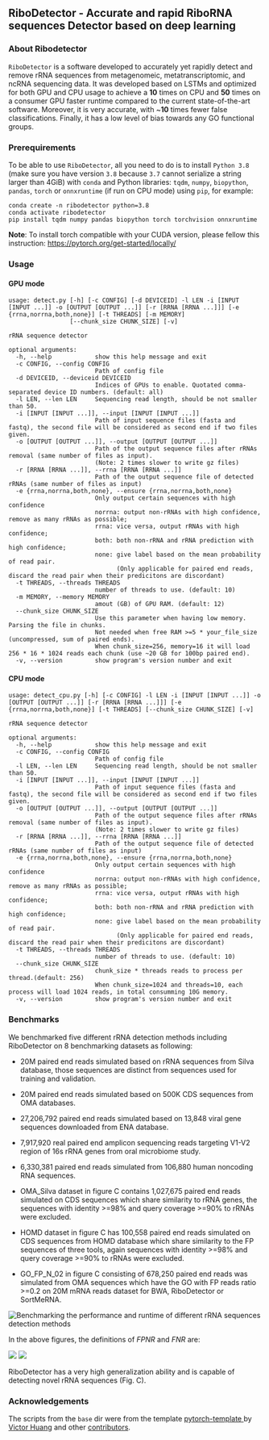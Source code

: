 ## RiboDetector - Accurate and rapid RiboRNA sequences Detector based on deep learning

### About Ribodetector

`RiboDetector` is a software developed to accurately yet rapidly detect and remove rRNA sequences from metagenomeic, metatranscriptomic, and ncRNA sequencing data. It was developed based on LSTMs and optimized for both GPU and CPU usage to achieve a **10** times on CPU and **50** times on a consumer GPU faster runtime compared to the current state-of-the-art software. Moreover, it is very accurate, with ~**10** times fewer false classifications. Finally, it has a low level of bias towards any GO functional groups. 


### Prerequirements

To be able to use `RiboDetector`, all you need to do is to install `Python 3.8` (make sure you have version `3.8` because `3.7` cannot serialize a string larger than 4GiB) with `conda` and Python libraries: `tqdm`, `numpy`, `biopython`, `pandas`, `torch` or `onnxruntime` (if run on CPU mode) using `pip`, for example:

```shell
conda create -n ribodetector python=3.8
conda activate ribodetector
pip install tqdm numpy pandas biopython torch torchvision onnxruntime
```
**Note**: To install torch compatible with your CUDA version, please fellow this instruction:
https://pytorch.org/get-started/locally/

### Usage

#### GPU mode

```shell
usage: detect.py [-h] [-c CONFIG] [-d DEVICEID] -l LEN -i [INPUT [INPUT ...]] -o [OUTPUT [OUTPUT ...]] [-r [RRNA [RRNA ...]]] [-e {rrna,norrna,both,none}] [-t THREADS] [-m MEMORY]
                 [--chunk_size CHUNK_SIZE] [-v]

rRNA sequence detector

optional arguments:
  -h, --help            show this help message and exit
  -c CONFIG, --config CONFIG
                        Path of config file
  -d DEVICEID, --deviceid DEVICEID
                        Indices of GPUs to enable. Quotated comma-separated device ID numbers. (default: all)
  -l LEN, --len LEN     Sequencing read length, should be not smaller than 50.
  -i [INPUT [INPUT ...]], --input [INPUT [INPUT ...]]
                        Path of input sequence files (fasta and fastq), the second file will be considered as second end if two files given.
  -o [OUTPUT [OUTPUT ...]], --output [OUTPUT [OUTPUT ...]]
                        Path of the output sequence files after rRNAs removal (same number of files as input).
                        (Note: 2 times slower to write gz files)
  -r [RRNA [RRNA ...]], --rrna [RRNA [RRNA ...]]
                        Path of the output sequence file of detected rRNAs (same number of files as input)
  -e {rrna,norrna,both,none}, --ensure {rrna,norrna,both,none}
                        Only output certain sequences with high confidence
                        norrna: output non-rRNAs with high confidence, remove as many rRNAs as possible;
                        rrna: vice versa, output rRNAs with high confidence;
                        both: both non-rRNA and rRNA prediction with high confidence;
                        none: give label based on the mean probability of read pair.
                              (Only applicable for paired end reads, discard the read pair when their predicitons are discordant)
  -t THREADS, --threads THREADS
                        number of threads to use. (default: 10)
  -m MEMORY, --memory MEMORY
                        amout (GB) of GPU RAM. (default: 12)
  --chunk_size CHUNK_SIZE
                        Use this parameter when having low memory. Parsing the file in chunks.
                        Not needed when free RAM >=5 * your_file_size (uncompressed, sum of paired ends).
                        When chunk_size=256, memory=16 it will load 256 * 16 * 1024 reads each chunk (use ~20 GB for 100bp paired end).
  -v, --version         show program's version number and exit
```

#### CPU mode

```shell
usage: detect_cpu.py [-h] [-c CONFIG] -l LEN -i [INPUT [INPUT ...]] -o [OUTPUT [OUTPUT ...]] [-r [RRNA [RRNA ...]]] [-e {rrna,norrna,both,none}] [-t THREADS] [--chunk_size CHUNK_SIZE] [-v]

rRNA sequence detector

optional arguments:
  -h, --help            show this help message and exit
  -c CONFIG, --config CONFIG
                        Path of config file
  -l LEN, --len LEN     Sequencing read length, should be not smaller than 50.
  -i [INPUT [INPUT ...]], --input [INPUT [INPUT ...]]
                        Path of input sequence files (fasta and fastq), the second file will be considered as second end if two files given.
  -o [OUTPUT [OUTPUT ...]], --output [OUTPUT [OUTPUT ...]]
                        Path of the output sequence files after rRNAs removal (same number of files as input).
                        (Note: 2 times slower to write gz files)
  -r [RRNA [RRNA ...]], --rrna [RRNA [RRNA ...]]
                        Path of the output sequence file of detected rRNAs (same number of files as input)
  -e {rrna,norrna,both,none}, --ensure {rrna,norrna,both,none}
                        Only output certain sequences with high confidence
                        norrna: output non-rRNAs with high confidence, remove as many rRNAs as possible;
                        rrna: vice versa, output rRNAs with high confidence;
                        both: both non-rRNA and rRNA prediction with high confidence;
                        none: give label based on the mean probability of read pair.
                              (Only applicable for paired end reads, discard the read pair when their predicitons are discordant)
  -t THREADS, --threads THREADS
                        number of threads to use. (default: 10)
  --chunk_size CHUNK_SIZE
                        chunk_size * threads reads to process per thread.(default: 256)
                        When chunk_size=1024 and threads=10, each process will load 1024 reads, in total consumming 10G memory.
  -v, --version         show program's version number and exit
```

### Benchmarks

We benchmarked five different rRNA detection methods including RiboDetector on 8 benchmarking datasets as following: 

- 20M paired end reads simulated based on  rRNA sequences from Silva database, those sequences are distinct from sequences used for training and validation.

- 20M paired end reads simulated based on 500K CDS sequences from OMA databases.

- 27,206,792 paired end reads simulated based on 13,848 viral gene sequences downloaded from ENA database.

- 7,917,920 real paired end amplicon sequencing reads targeting V1-V2 region  of  16s rRNA genes from oral microbiome study.

- 6,330,381 paired end reads simulated from 106,880 human noncoding RNA sequences.

- OMA_Silva dataset in figure C contains 1,027,675 paired end reads simulated on CDS sequences which share similarity to rRNA genes, the sequences with identity >=98% and query coverage >=90% to rRNAs were excluded.

- HOMD dataset in figure C has 100,558 paired end reads simulated on CDS sequences from HOMD database which share similarity to the FP sequences of three tools, again sequences with identity >=98% and query coverage >=90% to rRNAs were excluded.

- GO_FP_N_02 in figure C consisting of 678,250 paired end reads was simulated from OMA sequences which have the GO with FP reads ratio >=0.2 on 20M mRNA reads dataset for BWA, RiboDetector or SortMeRNA.

![Benchmarking the performance and runtime of different rRNA sequences detection methods](./benchmarks/benchmarks.jpg)

In the above figures, the definitions of *FPNR* and *FNR* are:

<img src="https://render.githubusercontent.com/render/math?math=\large FPNR=100\frac{false \:predictions}{total \: sequences}">

<img src="https://render.githubusercontent.com/render/math?math=\large FNR=100\frac{false \:negatives}{total \:positives}">

RiboDetector has a very high generalization ability and is capable of detecting novel rRNA sequences (Fig. C).

### Acknowledgements
The scripts from the `base` dir were from the template [pytorch-template
](https://github.com/victoresque/pytorch-template) by [Victor Huang](https://github.com/victoresque) and other [contributors](https://github.com/victoresque/pytorch-template/graphs/contributors).
